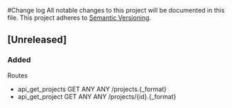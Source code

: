#Change log
All notable changes to this project will be documented in this file.
This project adheres to [Semantic Versioning](http://semver.org/).

## [Unreleased]
### Added
Routes
 * api_get_projects           GET      ANY      ANY    /projects.{_format}
 * api_get_project            GET      ANY      ANY    /projects/{id}.{_format}


